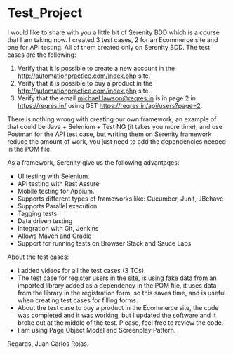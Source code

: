 # Test_Project

I would like to share with you a little bit of Serenity BDD which is a course that I am taking now.
I created 3 test cases, 2 for an Ecommerce site and one for API testing. All of them created only on Serenity BDD.
The test cases are the following:
1. Verify that it is possible to create a new account in the http://automationpractice.com/index.php site.
2. Verify that it is possible to buy a product in the http://automationpractice.com/index.php site.
3. Verify that the email michael.lawson@reqres.in is in page 2 in https://reqres.in/ using GET https://reqres.in/api/users?page=2.

There is nothing wrong with creating our own framework, an example of that could be Java + Selenium + Test NG (it takes you more time), and use Postman for the API test case, 
but writing them on Serenity framework reduce the amount of work, you just need to add the dependencies needed in the POM file.

As a framework, Serenity give us the following advantages:
- UI testing with Selenium.
- API testing with Rest Assure
- Mobile testing for Appium.
- Supports different types of frameworks like: Cucumber, Junit, JBehave
- Supports Parallel execution
- Tagging tests
- Data driven testing
- Integration with Git, Jenkins
- Allows Maven and Gradle
- Support for running tests on Browser Stack and Sauce Labs

About the test cases:
- I added videos for all the test cases (3 TCs). 
- The test case for register users in the site, is using fake data from an imported library added as a dependency in the POM file, 
it uses data from the library in the registration form, so this saves time, and is useful when creating test cases for filling forms.
- About the test case to buy a product in the Ecommerce site, the code was completed and it was working, 
but I updated the software and it broke out at the middle of the test. Please, feel free to review the code. 
- I am using Page Object Model and Screenplay Pattern.


Regards,
Juan Carlos Rojas.
